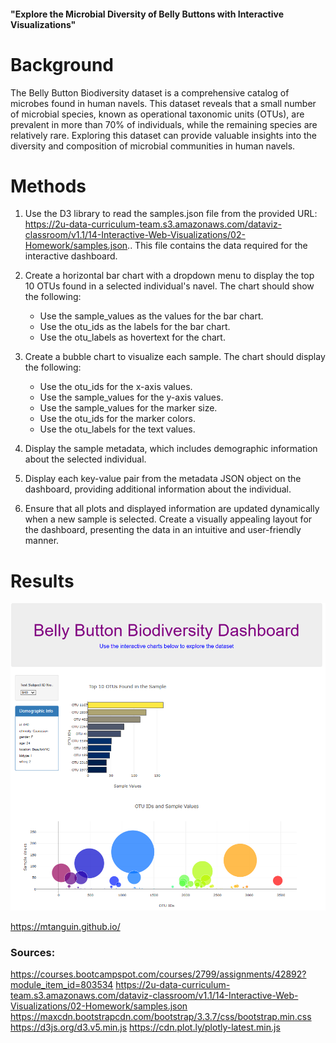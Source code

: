 #### "Explore the Microbial Diversity of Belly Buttons with Interactive Visualizations"

# Background

The Belly Button Biodiversity dataset is a comprehensive catalog of microbes found in human navels. This dataset reveals that a small number of microbial species, known as operational taxonomic units (OTUs), are prevalent in more than 70% of individuals, while the remaining species are relatively rare. Exploring this dataset can provide valuable insights into the diversity and composition of microbial communities in human navels.

# Methods

1. Use the D3 library to read the samples.json file from the provided URL: https://2u-data-curriculum-team.s3.amazonaws.com/dataviz-classroom/v1.1/14-Interactive-Web-Visualizations/02-Homework/samples.json.. This file contains the data required for the interactive dashboard.

2. Create a horizontal bar chart with a dropdown menu to display the top 10 OTUs found in a selected individual's navel. The chart should show the following:
   - Use the sample_values as the values for the bar chart.
   - Use the otu_ids as the labels for the bar chart.
   - Use the otu_labels as hovertext for the chart.

3. Create a bubble chart to visualize each sample. The chart should display the following:
   - Use the otu_ids for the x-axis values.
   - Use the sample_values for the y-axis values.
   - Use the sample_values for the marker size.
   - Use the otu_ids for the marker colors.
   - Use the otu_labels for the text values.

4. Display the sample metadata, which includes demographic information about the selected individual.

5. Display each key-value pair from the metadata JSON object on the dashboard, providing additional information about the individual.

6. Ensure that all plots and displayed information are updated dynamically when a new sample is selected. Create a visually appealing layout for the dashboard, presenting the data in an intuitive and user-friendly manner.


# Results

![Alt text](result/bellyButtonBiodiversityDashboard.png)

https://mtanguin.github.io/


### Sources:

https://courses.bootcampspot.com/courses/2799/assignments/42892?module_item_id=803534
https://2u-data-curriculum-team.s3.amazonaws.com/dataviz-classroom/v1.1/14-Interactive-Web-Visualizations/02-Homework/samples.json
https://maxcdn.bootstrapcdn.com/bootstrap/3.3.7/css/bootstrap.min.css
https://d3js.org/d3.v5.min.js
https://cdn.plot.ly/plotly-latest.min.js

